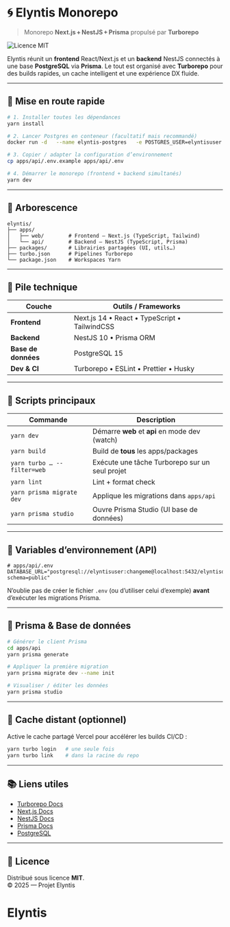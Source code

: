 # 🌀 Elyntis Monorepo

> Monorepo **Next.js + NestJS + Prisma** propulsé par **Turborepo**  

![Licence MIT](https://img.shields.io/badge/License-MIT-blue.svg)

Elyntis réunit un **frontend** React/Next.js et un **backend** NestJS connectés à une base **PostgreSQL** via **Prisma**. Le tout est organisé avec **Turborepo** pour des builds rapides, un cache intelligent et une expérience DX fluide.

---

## 🚀 Mise en route rapide

```bash
# 1. Installer toutes les dépendances
yarn install

# 2. Lancer Postgres en conteneur (facultatif mais recommandé)
docker run -d   --name elyntis-postgres   -e POSTGRES_USER=elyntisuser   -e POSTGRES_PASSWORD=changeme   -e POSTGRES_DB=elyntisdb   -p 5432:5432   postgres:latest

# 3. Copier / adapter la configuration d’environnement
cp apps/api/.env.example apps/api/.env

# 4. Démarrer le monorepo (frontend + backend simultanés)
yarn dev
```

---

## 📁 Arborescence

```
elyntis/
├── apps/
│   ├── web/        # Frontend – Next.js (TypeScript, Tailwind)
│   └── api/        # Backend – NestJS (TypeScript, Prisma)
├── packages/       # Librairies partagées (UI, utils…)
├── turbo.json      # Pipelines Turborepo
└── package.json    # Workspaces Yarn
```

---

## 🧰 Pile technique

| Couche              | Outils / Frameworks                           |
| ------------------- | --------------------------------------------- |
| **Frontend**        | Next.js 14 • React • TypeScript • TailwindCSS |
| **Backend**         | NestJS 10 • Prisma ORM                        |
| **Base de données** | PostgreSQL 15                                 |
| **Dev & CI**        | Turborepo • ESLint • Prettier • Husky         |

---

## 🔧 Scripts principaux

| Commande                      | Description                                       |
| ----------------------------- | ------------------------------------------------- |
| `yarn dev`                    | Démarre **web** et **api** en mode dev (watch)   |
| `yarn build`                  | Build de **tous** les apps/packages              |
| `yarn turbo … --filter=web`   | Exécute une tâche Turborepo sur un seul projet    |
| `yarn lint`                   | Lint + format check                               |
| `yarn prisma migrate dev`     | Applique les migrations dans `apps/api`          |
| `yarn prisma studio`          | Ouvre Prisma Studio (UI base de données)         |

---

## 🔐 Variables d’environnement (API)

```
# apps/api/.env
DATABASE_URL="postgresql://elyntisuser:changeme@localhost:5432/elyntisdb?schema=public"
```

N’oublie pas de créer le fichier `.env` (ou d’utiliser celui d’exemple) **avant** d’exécuter les migrations Prisma.

---

## 🧬 Prisma & Base de données

```bash
# Générer le client Prisma
cd apps/api
yarn prisma generate

# Appliquer la première migration
yarn prisma migrate dev --name init

# Visualiser / éditer les données
yarn prisma studio
```

---

## 🚅 Cache distant (optionnel)

Active le cache partagé Vercel pour accélérer les builds CI/CD :

```bash
yarn turbo login   # une seule fois
yarn turbo link    # dans la racine du repo
```

---

## 📚 Liens utiles

- [Turborepo Docs](https://turbo.build/repo/docs)
- [Next.js Docs](https://nextjs.org/docs)
- [NestJS Docs](https://docs.nestjs.com/)
- [Prisma Docs](https://www.prisma.io/docs)
- [PostgreSQL](https://www.postgresql.org/)

---

## 📝 Licence

Distribué sous licence **MIT**.  
© 2025 — Projet Elyntis
# Elyntis
